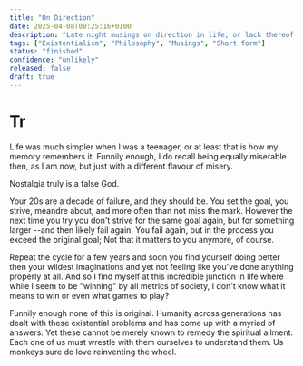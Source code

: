 ```yaml
---
title: "On Direction"
date: 2025-04-08T00:25:16+0100
description: "Late night musings on direction in life, or lack thereof."
tags: ["Existentialism", "Philosophy", "Musings", "Short form"]
status: "finished"
confidence: "unlikely"
released: false
draft: true
---
```

# Tr
Life was much simpler when I was a teenager, or at least that is how my memory remembers it. Funnily enough, I do recall being equally miserable then, as I am now, but just with a different flavour of misery. 

Nostalgia truly is a false God.

Your 20s are a decade of failure, and they should be. You set the goal, you strive, meandre about, and more often than not miss the mark. However the next time you try you don't strive for the same goal again, but for something larger --and then likely fail again. 
You fail again, but in the process you exceed the original goal; Not that it matters to you anymore, of course.

Repeat the cycle for a few years and soon you find yourself doing better then your wildest imaginations and yet not feeling like you've done anything properly at all.
And so I find myself at this incredible junction in life where while I seem to be "winning" by all metrics of society, I don't know what it means to win or even what games to play?

Funnily enough none of this is original. Humanity across generations has dealt with these existential problems and has come up with a myriad of answers. Yet these cannot be merely known to remedy the spiritual ailment. Each one of us must wrestle with them ourselves to understand them. Us monkeys sure do love reinventing the wheel.
